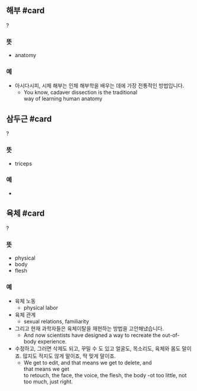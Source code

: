 ## 해부 #card
?
### 뜻
- anatomy
### 예
- 아시다시피, 시체 해부는 인체 해부학을 배우는 데에 가장 전통적인 방법입니다.
	- You know, cadaver dissection is the traditional way of learning human anatomy
<!--SR:!2024-12-23,14,230-->

## 삼두근 #card
?
### 뜻
- triceps
### 예
-
<!--SR:!2025-01-08,44,250-->

## 육체 #card
?
### 뜻
- physical
- body
- flesh
### 예
- 육체 노동
	- physical labor
- 육체 관계
	- sexual relations, familiarity
- 그리고 현재 과학자들은 육체이탈을 재현하는 방법을 고안해냈습니다.
	- And now scientists have designed a way to recreate the out-of-body experience.
- 수정하고, 그러면 삭제도 되고, 꾸밀 수 도 있고 얼굴도, 목소리도, 육체와 몸도 말이죠. 많지도 적지도 않게 말이죠, 딱 맞게 말이죠.
	- We get to edit, and that means we get to delete, and that means we get to retouch, the face, the voice, the flesh, the body -ot too little, not too much, just right.

